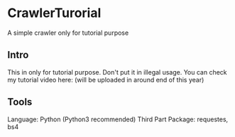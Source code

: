 # CrawlerTurorial
A simple crawler only for tutorial purpose
## Intro
This in only for tutorial purpose. Don't put it in illegal usage.
You can check my tutorial video here: (will be uploaded in around end of this year)
## Tools
Language: Python (Python3 recommended)
Third Part Package:
requestes,
bs4
